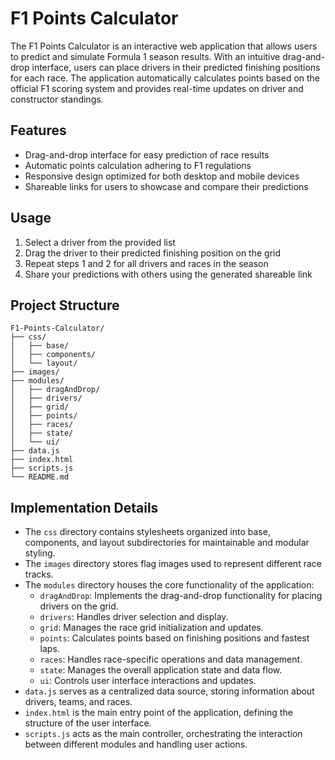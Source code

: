 # F1 Points Calculator

The F1 Points Calculator is an interactive web application that allows users to predict and simulate Formula 1 season results. With an intuitive drag-and-drop interface, users can place drivers in their predicted finishing positions for each race. The application automatically calculates points based on the official F1 scoring system and provides real-time updates on driver and constructor standings.

## Features

- Drag-and-drop interface for easy prediction of race results
- Automatic points calculation adhering to F1 regulations
- Responsive design optimized for both desktop and mobile devices
- Shareable links for users to showcase and compare their predictions

## Usage

1. Select a driver from the provided list
2. Drag the driver to their predicted finishing position on the grid
3. Repeat steps 1 and 2 for all drivers and races in the season
4. Share your predictions with others using the generated shareable link

## Project Structure

```
F1-Points-Calculator/
├── css/
│   ├── base/
│   ├── components/
│   └── layout/
├── images/
├── modules/
│   ├── dragAndDrop/
│   ├── drivers/
│   ├── grid/
│   ├── points/
│   ├── races/
│   ├── state/
│   └── ui/
├── data.js
├── index.html
├── scripts.js
└── README.md
```

## Implementation Details

- The `css` directory contains stylesheets organized into base, components, and layout subdirectories for maintainable and modular styling.
- The `images` directory stores flag images used to represent different race tracks.
- The `modules` directory houses the core functionality of the application:
  - `dragAndDrop`: Implements the drag-and-drop functionality for placing drivers on the grid.
  - `drivers`: Handles driver selection and display.
  - `grid`: Manages the race grid initialization and updates.
  - `points`: Calculates points based on finishing positions and fastest laps.
  - `races`: Handles race-specific operations and data management.
  - `state`: Manages the overall application state and data flow.
  - `ui`: Controls user interface interactions and updates.
- `data.js` serves as a centralized data source, storing information about drivers, teams, and races.
- `index.html` is the main entry point of the application, defining the structure of the user interface.
- `scripts.js` acts as the main controller, orchestrating the interaction between different modules and handling user actions.
